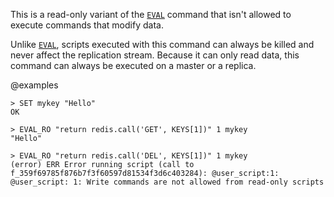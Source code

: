 This is a read-only variant of the [`EVAL`](/commands/eval) command that isn't allowed to execute commands that modify data.

Unlike [`EVAL`](/commands/eval), scripts executed with this command can always be killed and never affect the replication stream.
Because it can only read data, this command can always be executed on a master or a replica.

@examples

```
> SET mykey "Hello"
OK

> EVAL_RO "return redis.call('GET', KEYS[1])" 1 mykey
"Hello"

> EVAL_RO "return redis.call('DEL', KEYS[1])" 1 mykey
(error) ERR Error running script (call to f_359f69785f876b7f3f60597d81534f3d6c403284): @user_script:1: @user_script: 1: Write commands are not allowed from read-only scripts
```

